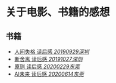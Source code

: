 # 关于电影、书籍的感想
## 书籍
* [人间失格 读后感 *20190929深圳*](/books/read/人间失格.md)
* [断舍离 读后感 *20191027深圳*](/books/read/断舍离.md)
* [原则 读后感 *20200229东莞*](/books/read/原则.md)
* [AI未来 读后感 *20200614东莞*](/books/read/AI未来.md)